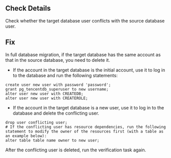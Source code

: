 ## Check Details
Check whether the target database user conflicts with the source database user.

## Fix
In full database migration, if the target database has the same account as that in the source database, you need to delete it.
- If the account in the target database is the initial account, use it to log in to the database and run the following statements:
```
create user new user with password 'password';
grant pg_tencentdb_superuser to new username;
alter user new user with CREATEDB;
alter user new user with CREATEROLE;
```
- If the account in the target database is a new user, use it to log in to the database and delete the conflicting user.
```
drop user conflicting user;
# If the conflicting user has resource dependencies, run the following statement to modify the owner of the resources first (with a table as an example below):
alter table table name owner to new user;
```
After the conflicting user is deleted, run the verification task again.

